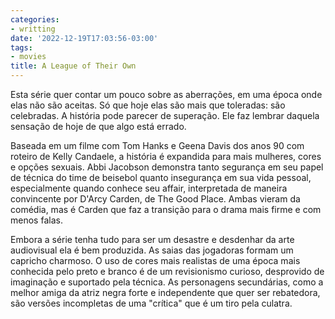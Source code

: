 ```yaml
---
categories:
- writting
date: '2022-12-19T17:03:56-03:00'
tags:
- movies
title: A League of Their Own
---
```


Esta série quer contar um pouco sobre as aberrações, em uma época onde elas não são aceitas. Só que hoje elas são mais que toleradas: são celebradas. A história pode parecer de superação. Ele faz lembrar daquela sensação de hoje de que algo está errado.

Baseada em um filme com Tom Hanks e Geena Davis dos anos 90 com roteiro de Kelly Candaele, a história é expandida para mais mulheres, cores e opções sexuais. Abbi Jacobson demonstra tanto segurança em seu papel de técnica do time de beisebol quanto insegurança em sua vida pessoal, especialmente quando conhece seu affair, interpretada de maneira convincente por D'Arcy Carden, de The Good Place. Ambas vieram da comédia, mas é Carden que faz a transição para o drama mais firme e com menos falas.

Embora a série tenha tudo para ser um desastre e desdenhar da arte audiovisual ela é bem produzida. As saias das jogadoras formam um capricho charmoso. O uso de cores mais realistas de uma época mais conhecida pelo preto e branco é de um revisionismo curioso, desprovido de imaginação e suportado pela técnica. As personagens secundárias, como a melhor amiga da atriz negra forte e independente que quer ser rebatedora, são versões incompletas de uma "crítica" que é um tiro pela culatra.